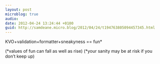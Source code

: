 ```yaml
---
layout: post
microblog: true
audio: 
date: 2012-04-24 13:24:44 +0100
guid: http://samdeane.micro.blog/2012/04/24/t194763805094457345.html
---
```

KVO+validation+formatter+sneakyness == fun*

(*values of fun can fall as well as rise)
(*your sanity may be at risk if you don’t keep up)
